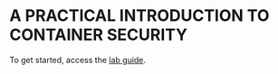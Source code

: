 # A PRACTICAL INTRODUCTION TO CONTAINER SECURITY

To get started, access the [lab guide](http://triad.eadgbe.net:9000).

